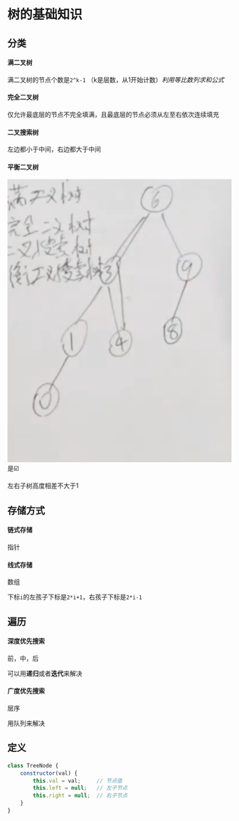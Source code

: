 # 树的基础知识
## 分类
#### 满二叉树
满二叉树的节点个数是`2^k-1` （k是层数，从1开始计数）*利用等比数列求和公式*
#### 完全二叉树
仅允许最底层的节点不完全填满，且最底层的节点必须从左至右依次连续填充
#### 二叉搜索树
左边都小于中间，右边都大于中间
#### 平衡二叉树
![alt text](image-30.png)
是☑️

左右子树高度相差不大于1

## 存储方式
#### 链式存储
指针
#### 线式存储
数组

下标`i`的左孩子下标是`2*i+1`，右孩子下标是`2*i-1`

## 遍历
#### 深度优先搜索
前，中，后

可以用**递归**或者**迭代**来解决
#### 广度优先搜索
层序

用队列来解决

## 定义
```js
class TreeNode {
    constructor(val) {
        this.val = val;     // 节点值
        this.left = null;   // 左子节点
        this.right = null;  // 右子节点
    }
}
```
